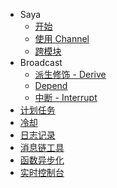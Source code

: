- Saya
    - [开始](./saya/start.md)
    - [使用 Channel](./saya/channel.md)
    - [跨模块](./saya/cross-module.md)
- Broadcast
    - [派生修饰 - Derive](./broadcast/derive.md)
    - [Depend](./broadcast/depend.md)
    - [中断 - Interrupt](./broadcast/interrupt.md)
- [计划任务](./scheduler.md)
- [冷却](./cooldown.md)
- [日志记录](./log.md)
- [消息链工具](./msg-chain-tool.md)
- [函数异步化](./async-exec.md)
- [实时控制台](./console.md)
